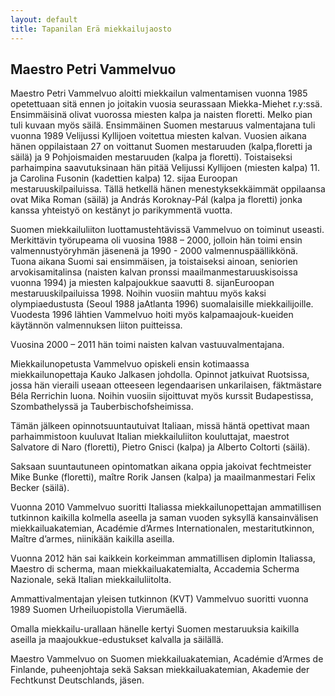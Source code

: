 ```yaml
---
layout: default
title: Tapanilan Erä miekkailujaosto
---
```


## Maestro Petri Vammelvuo

Maestro Petri Vammelvuo aloitti miekkailun valmentamisen vuonna 1985 opetettuaan sitä ennen jo joitakin vuosia seurassaan Miekka-Miehet r.y:ssä. Ensimmäisinä olivat vuorossa miesten kalpa ja naisten floretti. Melko pian tuli kuvaan myös säilä. Ensimmäinen Suomen mestaruus valmentajana tuli vuonna 1989 Velijussi Kyllijoen voitettua miesten kalvan. Vuosien aikana hänen oppilaistaan 27 on voittanut Suomen mestaruuden (kalpa,floretti ja säilä) ja 9 Pohjoismaiden mestaruuden (kalpa ja floretti). Toistaiseksi parhaimpina saavutuksinaan hän pitää Velijussi Kyllijoen  (miesten kalpa) 11. ja Carolina Fusonin (kadettien kalpa) 12. sijaa Euroopan mestaruuskilpailuissa. Tällä hetkellä hänen menestyksekkäimmät oppilaansa ovat Mika Roman (säilä) ja András Koroknay-Pál (kalpa ja floretti) jonka kanssa yhteistyö on kestänyt jo parikymmentä vuotta.

Suomen miekkailuliiton luottamustehtävissä Vammelvuo on toiminut useasti. Merkittävin työrupeama oli vuosina 1988 – 2000, jolloin hän toimi ensin valmennustyöryhmän jäsenenä ja 1990  - 2000 valmennuspäällikkönä. Tuona aikana Suomi sai ensimmäisen, ja toistaiseksi ainoan, seniorien arvokisamitalinsa (naisten kalvan pronssi maailmanmestaruuskisoissa vuonna 1994) ja miesten kalpajoukkue saavutti 8. sijanEuroopan mestaruuskilpailuissa 1998. Noihin vuosiin mahtuu myös kaksi olympiaedustusta (Seoul 1988 jaAtlanta 1996) suomalaisille miekkailijoille. Vuodesta 1996 lähtien Vammelvuo hoiti myös kalpamaajouk-kueiden käytännön valmennuksen liiton puitteissa.

Vuosina 2000 – 2011 hän toimi naisten kalvan vastuuvalmentajana.

Miekkailunopetusta Vammelvuo opiskeli ensin kotimaassa miekkailunopettaja Kauko Jalkasen johdolla. Opinnot jatkuivat Ruotsissa, jossa hän vieraili useaan otteeseen legendaarisen unkarilaisen, fäktmästare Béla Rerrichin luona. Noihin vuosiin sijoittuvat myös kurssit Budapestissa, Szombathelyssä ja Tauberbischofsheimissa.

Tämän jälkeen opinnotsuuntautuivat Italiaan, missä häntä opettivat maan parhaimmistoon kuuluvat Italian miekkailuliiton kouluttajat, maestrot Salvatore di Naro (floretti), Pietro Gnisci (kalpa) ja Alberto Coltorti (säilä).

Saksaan suuntautuneen opintomatkan aikana oppia jakoivat fechtmeister Mike Bunke (floretti), maître Rorik Jansen (kalpa) ja maailmanmestari  Felix Becker (säilä).

Vuonna 2010 Vammelvuo suoritti Italiassa miekkailunopettajan ammatillisen tutkinnon kaikilla kolmella aseella ja saman vuoden syksyllä kansainvälisen miekkailuakatemian, Académie d’Armes Internationalen, mestaritutkinnon, Maître d’armes, niinikään kaikilla aseilla.

Vuonna 2012 hän sai kaikkein korkeimman ammatillisen diplomin Italiassa, Maestro di scherma, maan miekkailuakatemialta, Accademia Scherma Nazionale, sekä Italian miekkailuliitolta.

Ammattivalmentajan yleisen tutkinnon (KVT) Vammelvuo suoritti vuonna 1989 Suomen Urheiluopistolla Vierumäellä.

Omalla miekkailu-urallaan hänelle kertyi Suomen mestaruuksia kaikilla aseilla ja maajoukkue-edustukset kalvalla ja säilällä.

Maestro Vammelvuo on Suomen miekkailuakatemian, Académie d’Armes de Finlande, puheenjohtaja sekä Saksan miekkailuakatemian, Akademie der Fechtkunst Deutschlands, jäsen.

